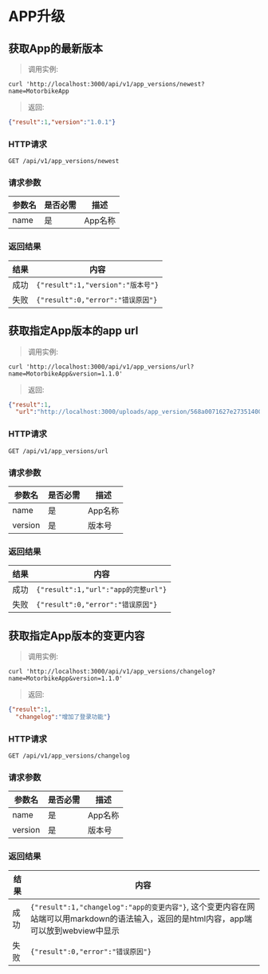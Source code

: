 # APP升级  

## 获取App的最新版本

> 调用实例:

```shell
curl 'http://localhost:3000/api/v1/app_versions/newest?name=MotorbikeApp
```

> 返回:

```json
{"result":1,"version":"1.0.1"}
```

### HTTP请求

`GET /api/v1/app_versions/newest`

### 请求参数

参数名                | 是否必需 | 描述
----------------------|----------|------
name                  | 是       | App名称 

### 返回结果

结果  | 内容
------|--------------
成功  | `{"result":1,"version":"版本号"}`
失败  | `{"result":0,"error":"错误原因"}`

## 获取指定App版本的app url

> 调用实例:

```shell
curl 'http://localhost:3000/api/v1/app_versions/url?name=MotorbikeApp&version=1.1.0'
```

> 返回:

```json
{"result":1,
  "url":"http://localhost:3000/uploads/app_version/568a0071627e27351400002/MotorbikeApp.apk"}
```

### HTTP请求

`GET /api/v1/app_versions/url`

### 请求参数

参数名                | 是否必需 | 描述
----------------------|----------|------
name                  | 是       | App名称 
version               | 是       | 版本号 

### 返回结果

结果  | 内容
------|--------------
成功  | `{"result":1,"url":"app的完整url"}`
失败  | `{"result":0,"error":"错误原因"}`

## 获取指定App版本的变更内容

> 调用实例:

```shell
curl 'http://localhost:3000/api/v1/app_versions/changelog?name=MotorbikeApp&version=1.1.0'
```

> 返回:

```json
{"result":1,
  "changelog":"增加了登录功能"}
```

### HTTP请求

`GET /api/v1/app_versions/changelog`

### 请求参数

参数名                | 是否必需 | 描述
----------------------|----------|------
name                  | 是       | App名称 
version               | 是       | 版本号 

### 返回结果

结果  | 内容
------|--------------
成功  | `{"result":1,"changelog":"app的变更内容"}`, 这个变更内容在网站端可以用markdown的语法输入，返回的是html内容，app端可以放到webview中显示
失败  | `{"result":0,"error":"错误原因"}`
